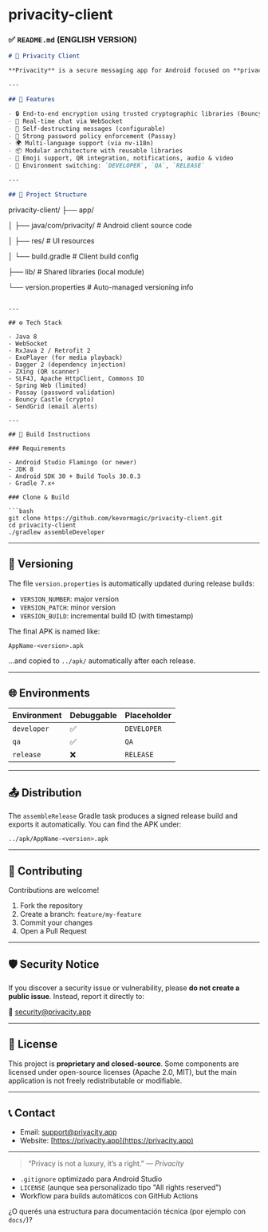# privacity-client

### ✅ `README.md` (ENGLISH VERSION)

```markdown
# 📱 Privacity Client

**Privacity** is a secure messaging app for Android focused on **privacy**, **confidentiality**, and **end-to-end encryption**. This is the **Android client**, built in **Java**, using **WebSocket** for real-time communication and designed to protect user data against tracking, leaks, and unauthorized access.

---

## 🔐 Features

- 🔒 End-to-end encryption using trusted cryptographic libraries (Bouncy Castle)
- 📡 Real-time chat via WebSocket
- 🧨 Self-destructing messages (configurable)
- 🔑 Strong password policy enforcement (Passay)
- 🌍 Multi-language support (via nv-i18n)
- 📦 Modular architecture with reusable libraries
- 🎯 Emoji support, QR integration, notifications, audio & video
- 🧪 Environment switching: `DEVELOPER`, `QA`, `RELEASE`

---

## 🧩 Project Structure

```

privacity-client/
├── app/

│   ├── java/com/privacity/         # Android client source code

│   ├── res/                        # UI resources

│   └── build.gradle                # Client build config

├── lib/                            # Shared libraries (local module)

└── version.properties              # Auto-managed versioning info

````

---

## ⚙️ Tech Stack

- Java 8
- WebSocket
- RxJava 2 / Retrofit 2
- ExoPlayer (for media playback)
- Dagger 2 (dependency injection)
- ZXing (QR scanner)
- SLF4J, Apache HttpClient, Commons IO
- Spring Web (limited)
- Passay (password validation)
- Bouncy Castle (crypto)
- SendGrid (email alerts)

---

## 🚀 Build Instructions

### Requirements

- Android Studio Flamingo (or newer)
- JDK 8
- Android SDK 30 + Build Tools 30.0.3
- Gradle 7.x+

### Clone & Build

```bash
git clone https://github.com/kevormagic/privacity-client.git
cd privacity-client
./gradlew assembleDeveloper
````

---

## 🧮 Versioning

The file `version.properties` is automatically updated during release builds:

* `VERSION_NUMBER`: major version
* `VERSION_PATCH`: minor version
* `VERSION_BUILD`: incremental build ID (with timestamp)

The final APK is named like:

```
AppName-<version>.apk
```

...and copied to `../apk/` automatically after each release.

---

## 🌐 Environments

| Environment | Debuggable | Placeholder |
| ----------- | ---------- | ----------- |
| `developer` | ✅          | `DEVELOPER` |
| `qa`        | ✅          | `QA`        |
| `release`   | ❌          | `RELEASE`   |

---

## 📤 Distribution

The `assembleRelease` Gradle task produces a signed release build and exports it automatically. You can find the APK under:

```
../apk/AppName-<version>.apk
```

---

## 🤝 Contributing

Contributions are welcome!

1. Fork the repository
2. Create a branch: `feature/my-feature`
3. Commit your changes
4. Open a Pull Request

---

## 🛡️ Security Notice

If you discover a security issue or vulnerability, please **do not create a public issue**. Instead, report it directly to:

📧 [security@privacity.app](mailto:security@privacity.app)

---

## 📃 License

This project is **proprietary and closed-source**. Some components are licensed under open-source licenses (Apache 2.0, MIT), but the main application is not freely redistributable or modifiable.

---

## 📞 Contact

* Email: [support@privacity.app](mailto:support@privacity.app)
* Website: [https://privacity.app](https://privacity.app)

---

> “Privacy is not a luxury, it’s a right.” — *Privacity*



- `.gitignore` optimizado para Android Studio
- `LICENSE` (aunque sea personalizado tipo "All rights reserved")
- Workflow para builds automáticos con GitHub Actions

¿O querés una estructura para documentación técnica (por ejemplo con `docs/`)?
```

